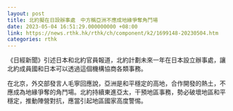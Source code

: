```yaml
---
layout: post
title: 北約擬在日設辦事處　中方稱亞洲不應成地緣爭奪角鬥場
date: 2023-05-04 16:51:29.000000000 +08:00
link: https://news.rthk.hk/rthk/ch/component/k2/1699148-20230504.htm
categories: rthk
---
```


《日經新聞》引述日本和北約官員報道，北約計劃未來一年在日本設立辦事處，讓北約成員國和日本可以透過這個機構協商各類事務。

在北京，外交部發言人毛寧回應說，亞洲是和平穩定的高地，合作開發的熱土，不應成為地緣爭奪的角鬥場。北約持續東進亞太，干預地區事務，勢必破壞地區和平穩定，推動陣營對抗，應當引起地區國家高度警惕。
